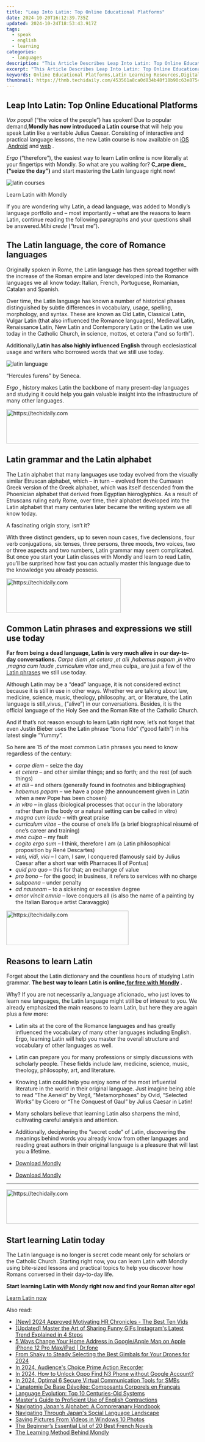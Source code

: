 ```yaml
---
title: "Leap Into Latin: Top Online Educational Platforms"
date: 2024-10-20T16:12:39.735Z
updated: 2024-10-24T18:53:43.917Z
tags:
  - speak
  - english
  - learning
categories:
  - languages
description: "This Article Describes Leap Into Latin: Top Online Educational Platforms"
excerpt: "This Article Describes Leap Into Latin: Top Online Educational Platforms"
keywords: Online Educational Platforms,Latin Learning Resources,Digital Language Courses,Latin Online Schools,E-Learning Platforms,Latin Language Schools Online,Virtual Latin Courses
thumbnail: https://thmb.techidaily.com/453561a8ca0d834b48f18b90c63e8754b707ad468e25eb7e04a5333cdbe19d66.jpg
---
```


## Leap Into Latin: Top Online Educational Platforms

_Vox populi_ (“the voice of the people”) has spoken! Due to popular demand,**Mondly has now introduced a Latin course** that will help you speak Latin like a veritable Julius Caesar. Consisting of interactive and practical language lessons, the new Latin course is now available on [iOS](https://app.adjust.io/5ixfg4k?campaign=blog-post-id-4492&fallback=https%3A%2F%2Fapp.mondly.com?avangate%5Fsrc=blog-post-id-4492?mother%5Flang=en%5Fus?target%5Flang=la&redirect%5Fandroid=https%3A%2F%2Fplay.google.com%2Fstore%2Fapps%2Fdetails%3Fid%3Dcom.atistudios.mondly.languages&redirect%5Fios=https%3A%2F%2Fitunes.apple.com%2Fapp%2Fid987873536&redirect%5Fmacos=https%3A%2F%2Fapp.mondly.com?avangate%5Fsrc=blog-post-id-4492?mother%5Flang=en%5Fus?target%5Flang=la) ,[Android](https://app.adjust.io/5ixfg4k?campaign=blog-post-id-4492&fallback=https%3A%2F%2Fapp.mondly.com?avangate%5Fsrc=blog-post-id-4492?mother%5Flang=en%5Fus?target%5Flang=la&redirect%5Fandroid=https%3A%2F%2Fplay.google.com%2Fstore%2Fapps%2Fdetails%3Fid%3Dcom.atistudios.mondly.languages&redirect%5Fios=https%3A%2F%2Fitunes.apple.com%2Fapp%2Fid987873536&redirect%5Fmacos=https%3A%2F%2Fapp.mondly.com?avangate%5Fsrc=blog-post-id-4492?mother%5Flang=en%5Fus?target%5Flang=la) and [web](https://app.adjust.io/5ixfg4k?campaign=blog-post-id-4492&fallback=https%3A%2F%2Fapp.mondly.com?avangate%5Fsrc=blog-post-id-4492?mother%5Flang=en%5Fus?target%5Flang=la&redirect%5Fandroid=https%3A%2F%2Fplay.google.com%2Fstore%2Fapps%2Fdetails%3Fid%3Dcom.atistudios.mondly.languages&redirect%5Fios=https%3A%2F%2Fitunes.apple.com%2Fapp%2Fid987873536&redirect%5Fmacos=https%3A%2F%2Fapp.mondly.com?avangate%5Fsrc=blog-post-id-4492?mother%5Flang=en%5Fus?target%5Flang=la) .

_Ergo_ (“therefore”), the easiest way to learn Latin online is now literally at your fingertips with Mondly. So what are you waiting for? **C_arpe diem_ (“seize the day”)** and start mastering the Latin language right now!

![latin courses](https://edge.mondly.com/blog/wp-content/uploads/2020/02/latin-courses-277x600.jpg "This Is The Easiest Way To Learn Latin Online 2")

 Learn Latin with Mondly

 If you are wondering why Latin, a dead language, was added to Mondly’s language portfolio and – most importantly – what are the reasons to learn Latin, continue reading the following paragraphs and your questions shall be answered._Mihi crede‌_ (“trust me”).

## The Latin language, the core of Romance languages

 Originally spoken in Rome, the Latin language has then spread together with the increase of the Roman empire and later developed into the Romance languages we all know today: Italian, French, Portuguese, Romanian, Catalan and Spanish.

 Over time, the Latin language has known a number of historical phases distinguished by subtle differences in vocabulary, usage, spelling, morphology, and syntax. These are known as Old Latin, Classical Latin, Vulgar Latin (that also influenced the Romance languages), Medieval Latin, Renaissance Latin, New Latin and Contemporary Latin or the Latin we use today in the Catholic Church, in science, mottos, et cetera (“and so forth”).

 Additionally,**Latin has also highly influenced English** through ecclesiastical usage and writers who borrowed words that we still use today.

![latin language](https://edge.mondly.com/blog/wp-content/uploads/2020/02/latin-language-600x450.jpg "This Is The Easiest Way To Learn Latin Online 3")

 “Hercules furens” by Seneca.

_Ergo_ , history makes Latin the backbone of many present-day languages and studying it could help you gain valuable insight into the infrastructure of many other languages.

<!-- affiliate ads begin -->
<a href="https://wigfever.sjv.io/c/5597632/2014849/22899" target="_top" id="2014849">
  <img src="//a.impactradius-go.com/display-ad/22899-2014849" border="0" alt="https://techidaily.com" width="728" height="90"/>
</a>
<img height="0" width="0" src="https://wigfever.sjv.io/i/5597632/2014849/22899" style="position:absolute;visibility:hidden;" border="0" />
<!-- affiliate ads end -->

## Latin grammar and the Latin alphabet

 The Latin alphabet that many languages use today evolved from the visually similar Etruscan alphabet, which – in turn – evolved from the Cumaean Greek version of the Greek alphabet, which was itself descended from the Phoenician alphabet that derived from Egyptian hieroglyphics. As a result of Etruscans ruling early Rome, over time, their alphabet developed into the Latin alphabet that many centuries later became the writing system we all know today.

A fascinating origin story, isn’t it?

 With three distinct genders, up to seven noun cases, five declensions, four verb conjugations, six tenses, three persons, three moods, two voices, two or three aspects and two numbers, Latin grammar may seem complicated. But once you start your Latin classes with Mondly and learn to read Latin, you’ll be surprised how fast you can actually master this language due to the knowledge you already possess.

<!-- affiliate ads begin -->
<a href="https://aligracehair.sjv.io/c/5597632/1896505/19272" target="_top" id="1896505">
  <img src="//a.impactradius-go.com/display-ad/19272-1896505" border="0" alt="https://techidaily.com" width="300" height="90"/>
</a>
<img height="0" width="0" src="https://aligracehair.sjv.io/i/5597632/1896505/19272" style="position:absolute;visibility:hidden;" border="0" />
<!-- affiliate ads end -->

## Common Latin phrases and expressions we still use today

 **Far from being a dead language, Latin is very much alive in our day-to-day conversations.** _Carpe diem_ ,_et cetera_ ,_et alii_ ,_habemus papam_ ,_in vitro_ ,_magna cum laude_ ,_curriculum vitae_ and_mea culpa_ are just a few of the [Latin phrases](https://shop.mondly.com/affiliate.php?ACCOUNT=ATISTUDI&AFFILIATE=108875&PATH=https://www.mondly.com?AFFILIATE=108875) we still use today.

 Although Latin may be a “dead” language, it is not considered extinct because it is still in use in other ways. Whether we are talking about law, medicine, science, music, theology, philosophy, art, or literature, the Latin language is still_vivus_ (“alive”) in our conversations. Besides, it is the official language of the Holy See and the Roman Rite of the Catholic Church.

 And if that’s not reason enough to learn Latin right now, let’s not forget that even Justin Bieber uses the Latin phrase “bona fide” (“good faith”) in his latest single “Yummy”.

 So here are 15 of the most common Latin phrases you need to know regardless of the century:

* _carpe diem_ – seize the day
* _et cetera_ – and other similar things; and so forth; and the rest (of such things)
* _et alii_ – and others (generally found in footnotes and bibliographies)
* _habemus papam_ – we have a pope (the announcement given in Latin when a new Pope has been chosen)
* _in vitro_ – in glass (biological processes that occur in the laboratory rather than in the body or a natural setting can be called in vitro)
* _magna cum laude_ – with great praise
* _curriculum vitae_ – the course of one’s life (a brief biographical résumé of one’s career and training)
* _mea culpa_ – my fault
* _cogito ergo sum_ – I think, therefore I am (a Latin philosophical proposition by René Descartes)
* _veni, vidi, vici_ – I cam, I‌ saw, I conquered (famously said by Julius Caesar after a short war with Pharnaces II of Pontus)
* _quid pro quo_ – this for that; an exchange of value
* _pro bono_ – for the good; in business, it refers to services with no charge
* _subpoena_ – under penalty
* _ad nauseam_ – to a sickening or excessive degree
* _amor vincit omnia_ – love conquers all (is also the name of a painting by the Italian Baroque artist Caravaggio)

<!-- affiliate ads begin -->
<a href="https://aligracehair.sjv.io/c/5597632/2135357/19272" target="_top" id="2135357">
  <img src="//a.impactradius-go.com/display-ad/19272-2135357" border="0" alt="https://techidaily.com" width="320" height="90"/>
</a>
<img height="0" width="0" src="https://aligracehair.sjv.io/i/5597632/2135357/19272" style="position:absolute;visibility:hidden;" border="0" />
<!-- affiliate ads end -->

## Reasons to learn Latin

 Forget about the Latin dictionary and the countless hours of studying Latin grammar. **The best way to learn Latin is online,[for free with Mondly](https://app.adjust.io/5ixfg4k?campaign=blog-post-id-4492&fallback=https%3A%2F%2Fapp.mondly.com?avangate%5Fsrc=blog-post-id-4492?mother%5Flang=en%5Fus?target%5Flang=la&redirect%5Fandroid=https%3A%2F%2Fplay.google.com%2Fstore%2Fapps%2Fdetails%3Fid%3Dcom.atistudios.mondly.languages&redirect%5Fios=https%3A%2F%2Fitunes.apple.com%2Fapp%2Fid987873536&redirect%5Fmacos=https%3A%2F%2Fapp.mondly.com?avangate%5Fsrc=blog-post-id-4492?mother%5Flang=en%5Fus?target%5Flang=la) .**

 Why? If you are not necessarily a_language aficionado_ who just loves to learn new languages, the Latin language might still be of interest to you. We already emphasized the main reasons to learn Latin, but here they are again plus a few more:

* Latin sits at the core of the Romance languages and has greatly influenced the vocabulary of many other languages including English. Ergo, learning Latin will help you master the overall structure and vocabulary of other languages as well.
* Latin can prepare you for many professions or simply discussions with scholarly people. These fields include law, medicine, science, music, theology, philosophy, art, and literature.
* Knowing Latin could help you enjoy some of the most influential literature in the world in their original language. Just imagine being able to read “The Aeneid” by Virgil, “Metamorphoses” by Ovid, “Selected Works” by Cicero or “The Conquest of Gaul” by Julius Caesar in Latin!
* Many scholars believe that learning Latin also sharpens the mind, cultivating careful analysis and attention.
* Additionally, deciphering the “secret code” of Latin, discovering the meanings behind words you already know from other languages and reading great authors in their original language is a pleasure that will last you a lifetime.

* [Download Mondly](https://www.facebook.com/sharer/sharer.php?u=https%3A%2F%2Fwww.mondly.com%2Fblog%2Feasiest-way-to-learn-latin-online%2F&t=This+Is+the+Easiest+Way+to+Learn+Latin+Online "Share on Facebook")
* [Download Mondly](https://shop.mondly.com/affiliate.php?ACCOUNT=ATISTUDI&AFFILIATE=108875&PATH=https://www.mondly.com?AFFILIATE=108875)

---

<!-- affiliate ads begin -->
<a href="https://ephamedtechinc.pxf.io/c/5597632/2136615/26400" target="_top" id="2136615">
  <img src="//a.impactradius-go.com/display-ad/26400-2136615" border="0" alt="https://techidaily.com" width="728" height="90"/>
</a>
<img height="0" width="0" src="https://ephamedtechinc.pxf.io/i/5597632/2136615/26400" style="position:absolute;visibility:hidden;" border="0" />
<!-- affiliate ads end -->

## Start learning Latin today

 The Latin language is no longer is secret code meant only for scholars or the Catholic Church. Starting right now, you can learn Latin with Mondly using bite-sized lessons and practical topics to help you discover how Romans conversed in their day-to-day life.

 **Start learning Latin with Mondy right now and find your Roman alter ego!**

[Learn Latin now](https://shop.mondly.com/affiliate.php?ACCOUNT=ATISTUDI&AFFILIATE=108875&PATH=https://www.mondly.com?AFFILIATE=108875)

<ins class="adsbygoogle"
     style="display:block"
     data-ad-format="autorelaxed"
     data-ad-client="ca-pub-7571918770474297"
     data-ad-slot="1223367746"></ins>

<ins class="adsbygoogle"
     style="display:block"
     data-ad-client="ca-pub-7571918770474297"
     data-ad-slot="8358498916"
     data-ad-format="auto"
     data-full-width-responsive="true"></ins>

<span class="atpl-alsoreadstyle">Also read:</span>
<div><ul>
<li><a href="https://youtube-lab.techidaily.com/024-approved-motivating-hr-chronicles-the-best-ten-vids/"><u>[New] 2024 Approved Motivating HR Chronicles - The Best Ten Vids</u></a></li>
<li><a href="https://instagram-video-files.techidaily.com/updated-master-the-art-of-sharing-funny-gifs-instagrams-latest-trend-explained-in-4-steps/"><u>[Updated] Master the Art of Sharing Funny GIFs Instagram's Latest Trend Explained in 4 Steps</u></a></li>
<li><a href="https://iphone-location.techidaily.com/5-ways-change-your-home-address-in-googleapple-map-on-apple-iphone-12-pro-maxipad-drfone-by-drfone-virtual-ios/"><u>5 Ways Change Your Home Address in Google/Apple Map on Apple iPhone 12 Pro Max/iPad | Dr.fone</u></a></li>
<li><a href="https://some-techniques.techidaily.com/from-shaky-to-steady-selecting-the-best-gimbals-for-your-drones-for-2024/"><u>From Shaky to Steady Selecting the Best Gimbals for Your Drones for 2024</u></a></li>
<li><a href="https://screen-recording.techidaily.com/in-2024-audiences-choice-prime-action-recorder/"><u>In 2024, Audience's Choice Prime Action Recorder</u></a></li>
<li><a href="https://android-unlock.techidaily.com/in-2024-how-to-unlock-oppo-find-n3-phone-without-google-account-by-drfone-android/"><u>In 2024, How to Unlock Oppo Find N3 Phone without Google Account?</u></a></li>
<li><a href="https://video-capture.techidaily.com/in-2024-optimal-6-secure-virtual-communication-tools-for-smbs/"><u>In 2024, Optimal 6 Secure Virtual Communication Tools for SMBs</u></a></li>
<li><a href="https://mondly-stories.techidaily.com/lanatomie-de-base-devoilee-composants-corporels-en-francais/"><u>L'anatomie De Base Dévoilée: Composants Corporels en Français</u></a></li>
<li><a href="https://mondly-stories.techidaily.com/language-evolution-top-10-centuries-old-systems/"><u>Language Evolution: Top 10 Centuries-Old Systems</u></a></li>
<li><a href="https://mondly-stories.techidaily.com/masters-guide-to-proficient-use-of-english-contractions/"><u>Master's Guide to Proficient Use of English Contractions</u></a></li>
<li><a href="https://mondly-stories.techidaily.com/navigating-japans-alphabet-a-compreranary-handbook/"><u>Navigating Japan's Alphabet: A Compreranary Handbook</u></a></li>
<li><a href="https://mondly-stories.techidaily.com/navigating-through-japans-social-language-landscape/"><u>Navigating Through Japan's Social Language Landscape</u></a></li>
<li><a href="https://extra-hints.techidaily.com/saving-pictures-from-videos-in-windows-10-photos/"><u>Saving Pictures From Videos in Windows 10 Photos</u></a></li>
<li><a href="https://mondly-stories.techidaily.com/the-beginners-essential-list-of-20-best-french-novels/"><u>The Beginner’s Essential List of 20 Best French Novels</u></a></li>
<li><a href="https://mondly-stories.techidaily.com/the-learning-method-behind-mondly/"><u>The Learning Method Behind Mondly</u></a></li>
</ul></div>

